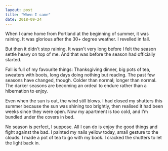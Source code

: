 ```yaml
---
layout: post
title: "When I came"
date: 2018-09-24
---
```


When I came home from Portland at the beginning of summer, it was raining. It was glorious after the 30+ degree weather. I revelled in fall. 

But then it didn't stop raining. It wasn't very long before I felt the season settle heavy on top of me. And that was before the season had officially started. 

Fall is full of my favourite things: Thanksgiving dinner, big pots of tea, sweaters with boots, long days doing nothing but reading. The past few seasons have changed, though. Colder than normal; longer than normal. The darker seasons are becoming an ordeal to endure rather than a hibernation to enjoy. 

Even when the sun is out, the wind still blows. I had closed my shutters this summer because the sun was shining too brightly, then realised it had been weeks since they were open. Now my apartment is too cold, and I'm bundled under the covers in bed.

No season is perfect, I suppose. All I can do is enjoy the good things and fight against the bad. I painted my nails yellow today, small gesture to the clouds. I made a pot of tea to go with my book. I cracked the shutters to let the light back in.
